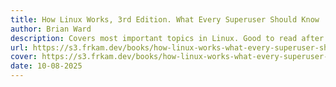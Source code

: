 ```yaml
---
title: How Linux Works, 3rd Edition. What Every Superuser Should Know
author: Brian Ward
description: Covers most important topics in Linux. Good to read after some experience in Linux.
url: https://s3.frkam.dev/books/how-linux-works-what-every-superuser-should-know/book.pdf
cover: https://s3.frkam.dev/books/how-linux-works-what-every-superuser-should-know/cover.jpg
date: 10-08-2025
---
```

